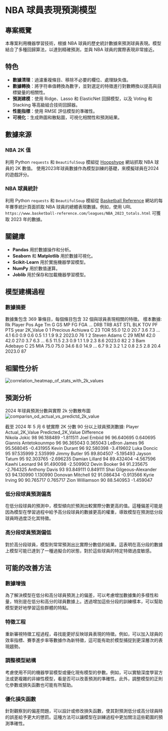 # NBA 球員表現預測模型

## 專案概覽

本專案利用機器學習技術，根據 NBA 球員的歷史統計數據來預測球員表現。模型結合了多種回歸算法，以達到精確預測，並與 NBA 球員的實際表現非常接近。

## 特色

- **數據清理**：過濾重複條目、移除不必要的欄位、處理缺失值。
- **數據轉換**：將字符串值轉換為數字，並對選定的特徵進行對數轉換以提高與目標變量的相關性。
- **預測建模**：使用 Ridge、Lasso 和 ElasticNet 回歸模型，以及 Voting 和 Stacking 等高級組合技術回歸器。
- **性能指標**：使用 RMSE 評估模型的準確性。
- **可視化**：生成熱圖和散點圖，可視化相關性和預測結果。

## 數據來源
### NBA 2K 值
利用 Python `requests` 和 `BeautifulSoup` 模組從 [Hoopshype](https://hoopshype.com/nba2k/) 網站抓取 NBA 球員的 2K 數值。
使用2023年球員數據作為模型訓練的基礎，來模擬球員在2024的遊戲評分。

### NBA 球員統計
利用 Python `requests` 和 `BeautifulSoup` 模組從 [Basketball Reference](https://www.basketball-reference.com/) 網站的每年賽季統計頁面抓取 NBA 球員的總體表現數據。例如，使用 URL `https://www.basketball-reference.com/leagues/NBA_2023_totals.html` 可獲取 2023 年的數據。

## 關鍵庫

- **Pandas** 用於數據操作和分析。
- **Seaborn** 和 **Matplotlib** 用於數據可視化。
- **Scikit-Learn** 用於實施機器學習模型。
- **NumPy** 用於數值運算。
- **Joblib** 用於保存和加載機器學習模型。

## 模型建構過程

### 數據摘要
數據集包含 369 筆條目，每個條目包含 32 個與球員表現相關的特徵。
樣本數據:
      Rk                    Player Pos Age   Tm     G    GS    MP   FG   FGA  ...  DRB   TRB   AST  STL  BLK  TOV   PF   PTS    year  2K_Value
0      1          Precious Achiuwa   C  23  TOR  55.0  12.0  20.7  3.6   7.3  ...  4.1   6.0   0.9  0.6  0.5  1.1  1.9   9.2  2023.0        76
1      2              Steven Adams   C  29  MEM  42.0  42.0  27.0  3.7   6.3  ...  6.5  11.5   2.3  0.9  1.1  1.9  2.3   8.6  2023.0        82
2      3               Bam Adebayo   C  25  MIA  75.0  75.0  34.6  8.0  14.9  ...  6.7   9.2   3.2  1.2  0.8  2.5  2.8  20.4  2023.0        87

## 相關性分析
![correlation_heatmap_of_stats_with_2k_values](https://github.com/nw7551762/2k-value-predict/assets/118497430/b4262d8d-f3c0-4457-9217-c0f2a960f557)







## 預測分析
2024 年球員預測分數與實際 2k 分數散布圖
![comparisn_od_actual_vs_predictd_2k_value](https://github.com/nw7551762/2k-value-predict/assets/118497430/3617d4ff-0659-415f-9c07-2f63bebd0c0c)

截至 2024 年 5 月 6 號實際 2K 分數 90 分以上球員預測數據:
                  Player  Actual_2K_Value  Predicted_2K_Value  Difference   
            Nikola Jokic               98           96.188489   -1.811511
             Joel Embiid               96           96.640695    0.640695
   Giannis Antetokounmpo               96           96.365043    0.365043
            LeBron James               96           95.568045   -0.431955
            Kevin Durant               96           92.580398   -3.419602
             Luka Doncic               95           97.535999    2.535999
            Jimmy Butler               95           89.804507   -5.195493
            Jayson Tatum               95           92.303765   -2.696235
          Damian Lillard               94           89.432404   -4.567596
           Kawhi Leonard               94           91.490098   -2.509902
            Devin Booker               94           91.235675   -2.764325
           Anthony Davis               93           93.849111    0.849111
 Shai Gilgeous-Alexander               93           94.130990    1.130990
        Donovan Mitchell               92           91.086434   -0.913566
            Kyrie Irving               90           90.765717    0.765717
         Zion Williamson               90           88.540953   -1.459047

            
### 低分段球員預測偏高
在低分段球員的預測中，模型傾向於預測出較實際分數更高的值。這種偏差可能是因為模型在學習過程中給予高分段球員的數據更高的權重，導致模型在預測低分段球員時過度泛化其特徵。
### 高分段球員預測偏低
對於高分段球員，模型則常常預測出比實際分數低的結果。這表明在高分段的數據上模型可能已達到了一種過擬合的狀態，對於這些球員的特定特徵過度敏感。


## 可能的改善方法
### 數據增強
為了解決模型在低分和高分球員預測上的偏差，可以考慮增加數據集的多樣性和量，特別是在低分和高分的球員數據上。透過增加這些分段的訓練樣本，可以幫助模型更好地學習這些群體的特點。
### 特徵工程
重新審視特徵工程過程，尋找能更好反映球員表現的特徵。例如，可以加入球員的效率指標、賽季進步率等數據作為新特徵，這可能有助於模型捕捉到更深層次的表現趨勢。
### 調整模型結構
考慮使用不同的機器學習模型或優化現有模型的參數。例如，可以實驗深度學習方法或更複雜的非線性模型，看是否可以改善預測的準確性。此外，調整模型的正則化參數或損失函數也可能有所幫助。
### 優化損失函數
針對觀察到的偏差問題，可以設計或修改損失函數，使其對預測低分或高分球員時的誤差給予更大的懲罰。這種方法可以讓模型在訓練過程中更加關注這些範圍的預測準確性。
